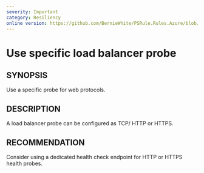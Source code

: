 ```yaml
---
severity: Important
category: Resiliency
online version: https://github.com/BernieWhite/PSRule.Rules.Azure/blob/master/docs/rules/en-US/Azure.VirtualNetwork.LBProbe.md
---
```


# Use specific load balancer probe

## SYNOPSIS

Use a specific probe for web protocols.

## DESCRIPTION

A load balancer probe can be configured as TCP/ HTTP or HTTPS.

## RECOMMENDATION

Consider using a dedicated health check endpoint for HTTP or HTTPS health probes.

